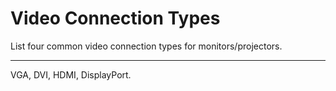 # Video Connection Types

List four common video connection types for monitors/projectors.

---

VGA, DVI, HDMI, DisplayPort.